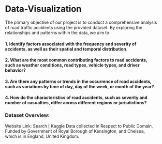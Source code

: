 # Data-Visualization

The primary objective of our project is to conduct a comprehensive analysis of road traffic accidents using the provided dataset. By exploring the relationships and patterns within the data, we aim to
#### 1. Identify factors associated with the frequency and severity of accidents, as well as their spatial and temporal distribution.
#### 2. What are the most common contributing factors to road accidents, such as weather conditions, road types, vehicle types, and driver behavior?
#### 3. Are there any patterns or trends in the occurrence of road accidents, such as variations by time of day, day of the week, or month of the year?
#### 4. How do the characteristics of road accidents, such as severity and number of casualties, differ across different regions or jurisdictions?

### Dataset Overview:
Website Link: Search | Kaggle Data collected in Respect to Public Domain, Funded by Government of Royal Borough of Kensington, and Chelsea, which is in England, United Kingdom.
